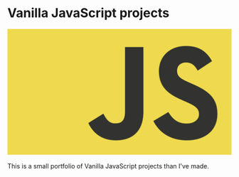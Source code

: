 # Vanilla JavaScript projects

![](./build/img/js_banner.webp)

<p align="left">This is a small portfolio of Vanilla JavaScript projects than I've made.</p>
